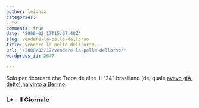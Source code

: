 ```yaml
---
author: leibniz
categories:
- tv
comments: true
date: '2008-02-17T15:07:48Z'
slug: vendere-la-pelle-dellorso
title: Vendere la pelle dell'orso...
url: "/2008/02/17/vendere-la-pelle-dellorso/"
wordpress_id: 2647

---
```

Solo per ricordare che Tropa de elite, il "24" brasiliano (del quale [avevo giÃ  detto](https://www.leibniz-blogs.it/archives/2008/01/08/2621)),[ha vinto a Berlino](https://www.ilgiornale.it/a.pic1?ID=241898).


### L* - Il Giornale
